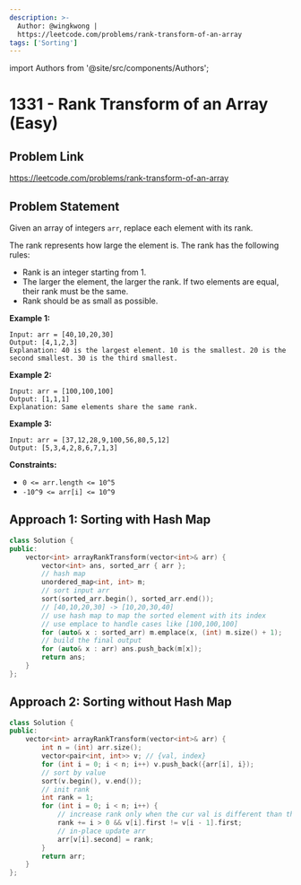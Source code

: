 ```yaml
---
description: >-
  Author: @wingkwong |
  https://leetcode.com/problems/rank-transform-of-an-array
tags: ['Sorting']
---
```


import Authors from '@site/src/components/Authors';

# 1331 - Rank Transform of an Array (Easy)

## Problem Link

https://leetcode.com/problems/rank-transform-of-an-array

## Problem Statement

Given an array of integers `arr`, replace each element with its rank.

The rank represents how large the element is. The rank has the following rules:

* Rank is an integer starting from 1.
* The larger the element, the larger the rank. If two elements are equal, their rank must be the same.
* Rank should be as small as possible.

**Example 1:**

```
Input: arr = [40,10,20,30]
Output: [4,1,2,3]
Explanation: 40 is the largest element. 10 is the smallest. 20 is the second smallest. 30 is the third smallest.
```

**Example 2:**

```
Input: arr = [100,100,100]
Output: [1,1,1]
Explanation: Same elements share the same rank.
```

**Example 3:**

```
Input: arr = [37,12,28,9,100,56,80,5,12]
Output: [5,3,4,2,8,6,7,1,3]
```

**Constraints:**

* `0 <= arr.length <= 10^5`
* `-10^9 <= arr[i] <= 10^9`

## Approach 1: Sorting with Hash Map

<Authors names="@wingkwong"/>

```cpp
class Solution {
public:
    vector<int> arrayRankTransform(vector<int>& arr) {
        vector<int> ans, sorted_arr { arr };
        // hash map
        unordered_map<int, int> m;
        // sort input arr
        sort(sorted_arr.begin(), sorted_arr.end());
        // [40,10,20,30] -> [10,20,30,40]
        // use hash map to map the sorted element with its index
        // use emplace to handle cases like [100,100,100]
        for (auto& x : sorted_arr) m.emplace(x, (int) m.size() + 1);
        // build the final output
        for (auto& x : arr) ans.push_back(m[x]);
        return ans;
    }
};
```

## Approach 2: Sorting without Hash Map

<Authors names="@wingkwong"/>

```cpp
class Solution {
public:
    vector<int> arrayRankTransform(vector<int>& arr) {
        int n = (int) arr.size();
        vector<pair<int, int>> v; // {val, index}
        for (int i = 0; i < n; i++) v.push_back({arr[i], i});
        // sort by value
        sort(v.begin(), v.end());
        // init rank
        int rank = 1;
        for (int i = 0; i < n; i++) {
            // increase rank only when the cur val is different than the prev one
            rank += i > 0 && v[i].first != v[i - 1].first;
            // in-place update arr
            arr[v[i].second] = rank;
        }
        return arr;
    }
};
```